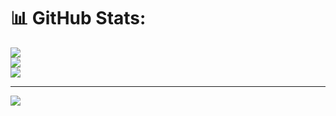 # 📊 GitHub Stats:
![](https://github-readme-stats.vercel.app/api?username=dharun-sys&theme=dark&hide_border=false&include_all_commits=false&count_private=false)<br/>
![](https://github-readme-streak-stats.herokuapp.com/?user=dharun-sys&theme=dark&hide_border=false)<br/>
![](https://github-readme-stats.vercel.app/api/top-langs/?username=dharun-sys&theme=dark&hide_border=false&include_all_commits=false&count_private=false&layout=compact)

---
[![](https://visitcount.itsvg.in/api?id=dharun-sys&icon=0&color=0)](https://visitcount.itsvg.in)

<!-- Proudly created with GPRM ( https://gprm.itsvg.in ) -->
